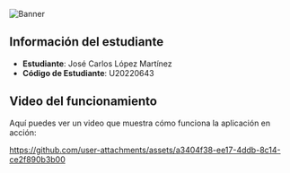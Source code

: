 ![Banner](https://i.ibb.co/dssdDtHN/Screenshot-2025-03-05-174626.png)

## Información del estudiante

- **Estudiante**: José Carlos López Martínez
- **Código de Estudiante**: U20220643

## Video del funcionamiento

Aquí puedes ver un video que muestra cómo funciona la aplicación en acción:




https://github.com/user-attachments/assets/a3404f38-ee17-4ddb-8c14-ce2f890b3b00

